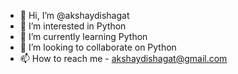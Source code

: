 - 👋 Hi, I’m @akshaydishagat
- 👀 I’m interested in Python
- 🌱 I’m currently learning Python
- 💞️ I’m looking to collaborate on Python
- 📫 How to reach me - akshaydishagat@gmail.com

<!---
akshaydishagat/akshaydishagat is a ✨ special ✨ repository because its `README.md` (this file) appears on your GitHub profile.
You can click the Preview link to take a look at your changes.
--->
